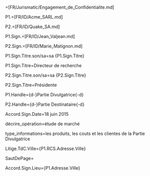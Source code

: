 =[FR/Jurismatic/Engagement_de_Confidentialite.md]

P1.=[FR/ID/Acme_SARL.md]

P2.=[FR/ID/Quake_SA.md]

P1.Sign.=[FR/ID/Jean_Valjean.md]

P2.Sign.=[FR/ID/Marie_Matignon.md]
   
P1.Sign.Titre.son/sa=sa {P1.Sign.Titre}

P1.Sign.Titre=Directeur de recherche

P2.Sign.Titre.son/sa=sa {P2.Sign.Titre}

P2.Sign.Titre=Présidente

P1.Handle={d-}Partie Divulgatrice{-d}

P2.Handle={d-}Partie Destinataire{-d}

Accord.Sign.Date=18 juin 2015

décrire_opération=étude de marché

type_informations=les produits, les couts et les clientes de la Partie Divulgatrice

Litige.TdC.Ville={P1.RCS.Adresse.Ville}

SautDePage=</i>

Accord.Sign.Lieu={P1.Adresse.Ville}